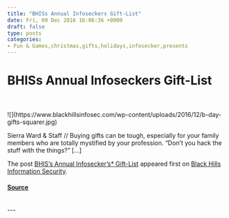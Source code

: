 ```yaml
---
title: "BHISs Annual Infoseckers Gift-List"
date: Fri, 09 Dec 2016 16:06:36 +0000
draft: false
type: posts
categories: 
- Fun & Games,christmas,gifts,holidays,infosecker,presents
---
```

# BHISs Annual Infoseckers Gift-List

<br/>

<br/>
![](https://www.blackhillsinfosec.com/wp-content/uploads/2016/12/b-day-gifts-squarer.jpg)

Sierra Ward & Staff // Buying gifts can be tough, especially for your family members who are totally mystified by your profession. “Don’t you hack the stuff with the things?” \[…\]

The post [BHIS’s Annual Infosecker’s\* Gift-List](https://www.blackhillsinfosec.com/bhiss-annual-infoseckers-gift-list/) appeared first on [Black Hills Information Security](https://www.blackhillsinfosec.com).

#### [Source](https://www.blackhillsinfosec.com/bhiss-annual-infoseckers-gift-list/)

<br/>
---
